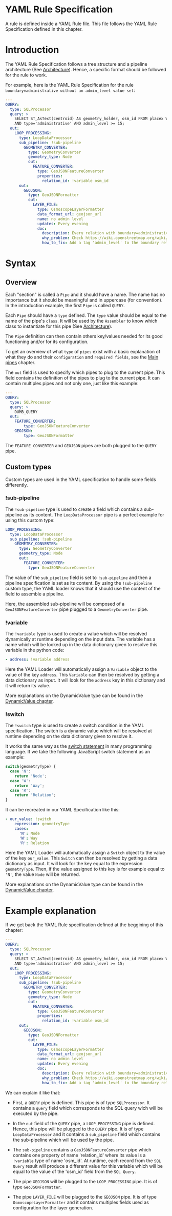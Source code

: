 # YAML Rule Specification

A rule is defined inside a YAML Rule file. This file follows the YAML Rule Specification defined in this chapter.

# Introduction

The YAML Rule Specification follows a tree structure and a pipeline architecture (See [Architecture](Overview.md#architecture)). Hence, a specific format should be followed for the rule to work.

For example, here is the YAML Rule Specification for the rule `boundary=administrative without an admin_level value set`:

```yaml
---
QUERY:
  type: SQLProcessor
  query: >
    SELECT ST_AsText(centroid) AS geometry_holder, osm_id FROM placex WHERE osm_type='R' AND class='boundary'
    AND type='administrative' AND admin_level >= 15;
  out:
    LOOP_PROCESSING:
      type: LoopDataProcessor
      sub_pipeline: !sub-pipeline
        GEOMETRY_CONVERTER:
          type: GeometryConverter
          geometry_type: Node
          out:
            FEATURE_CONVERTER:
              type: GeoJSONFeatureConverter
              properties:
                relation_id: !variable osm_id
      out:
        GEOJSON:
          type: GeoJSONFormatter
          out:
            LAYER_FILE:
              type: OsmoscopeLayerFormatter
              data_format_url: geojson_url
              name: no admin level
              updates: Every evening
              doc:
                description: Every relation with boundary=administrative should have an admin_level value set.
                why_problem: Check https://wiki.openstreetmap.org/wiki/Tag%3Aboundary%3Dadministrative for more informations.
                how_to_fix: Add a tag 'admin_level' to the boundary relation.
```

# Syntax

## Overview

Each "section" is called a `Pipe` and it should have a name. The name has no importance but it should be meaningful and in uppercase (for convention). In the introduction example, the first `Pipe` is called `QUERY`.

Each `Pipe` should have a `type` defined. The `type` value should be equal to the name of the pipe's `class`. It will be used by the `Assembler` to know which class to instantiate for this pipe (See [Architecture](Overview.md#architecture)).

The `Pipe` definition can then contain others key/values needed for its good functioning and/or for its configuration.

To get an overview of what `type` of `pipes` exist with a basic explanation of what they do and their `configuration` and `required fields`, see the [Main pipes](Pipes.md#Main-pipes) chapter.

The `out` field is used to specify which pipes to plug to the current pipe. This field contains the definition of the pipes to plug to the current pipe. It can contain multiples pipes and not only one, just like this example:

```yaml
---
QUERY:
  type: SQLProcessor
  query: >
    DUMB_QUERY
  out:
    FEATURE_CONVERTER:
        type: GeoJSONFeatureConverter
    GEOJSON:
        type: GeoJSONFormatter
```

The `FEATURE_CONVERTER` and `GEOJSON` pipes are both plugged to the `QUERY` pipe.

## Custom types

Custom types are used in the YAML specification to handle some fields differently. 

### !sub-pipeline

The `!sub-pipeline` type is used to create a field which contains a sub-pipeline as its content. The `LoopDataProcessor` pipe is a perfect example for using this custom type:

```yaml
LOOP_PROCESSING:
  type: LoopDataProcessor
  sub_pipeline: !sub-pipeline
    GEOMETRY_CONVERTER:
      type: GeometryConverter
      geometry_type: Node
      out:
        FEATURE_CONVERTER:
          type: GeoJSONFeatureConverter
```

The value of the `sub_pipeline` field is set to `!sub-pipeline` and then a pipeline specification is set as its content. By using the `!sub-pipeline` custom type, the YAML loader knows that it should use the content of the field to assemble a pipeline. 

Here, the assembled sub-pipeline will be composed of a `GeoJSONFeatureConverter` pipe plugged to a `GeometryConverter` pipe.

### !variable

The `!variable` type is used to create a value which will be resolved dynamically at runtime depending on the input data. The variable has a name which will be looked up 
in the data dictionary given to resolve this variable in the python code:

```yaml
- address: !variable address
```

Here the YAML Loader will automatically assign a `Variable` object to the value of the key `address`. This `Variable` can then be resolved by getting a data dictionary as input. It will look for the `address` key in this dictionary and it will return its value.

More explanations on the DynamicValue type can be found in the [DynamicValue chapter](Dynamic-Value.md).

### !switch

The `!switch` type is used to create a switch condition in the YAML specification. The switch is a dynamic value which will be resolved at runtime depending on the data 
dictionary given to resolve it.

It works the same way as the [switch statement](https://en.wikipedia.org/wiki/Switch_statement) in many programming language. If we take the following JavaScript switch statement as an example:

```javascript
switch(geometryType) {
  case 'N':
    return 'Node';
  case 'W':
    return 'Way';
  case 'R':
    return 'Relation';
}
```

It can be recreated in our YAML Specification like this:

```yaml
- our_value: !switch
    expression: geometryType
    cases:
      'N': Node
      'W': Way
      'R': Relation
```

Here the YAML Loader will automatically assign a `Switch` object to the value of the key `our_value`. This `Switch` can then be resolved by getting a data dictionary as input.
It will look for the key equal to the expression `geometryType`. Then, if the value assigned to this key is for example equal to `'N'`, the value `Node` will be returned.

More explanations on the DynamicValue type can be found in the [DynamicValue chapter](Dynamic-Value.md).

# Example explanation

If we get back the YAML Rule specification defined at the beggining of this chapter:

```yaml
---
QUERY:
  type: SQLProcessor
  query: >
    SELECT ST_AsText(centroid) AS geometry_holder, osm_id FROM placex WHERE osm_type='R' AND class='boundary'
    AND type='administrative' AND admin_level >= 15;
  out:
    LOOP_PROCESSING:
      type: LoopDataProcessor
      sub_pipeline: !sub-pipeline
        GEOMETRY_CONVERTER:
          type: GeometryConverter
          geometry_type: Node
          out:
            FEATURE_CONVERTER:
              type: GeoJSONFeatureConverter
              properties:
                relation_id: !variable osm_id
      out:
        GEOJSON:
          type: GeoJSONFormatter
          out:
            LAYER_FILE:
              type: OsmoscopeLayerFormatter
              data_format_url: geojson_url
              name: no admin level
              updates: Every evening
              doc:
                description: Every relation with boundary=administrative should have an admin_level value set.
                why_problem: Check https://wiki.openstreetmap.org/wiki/Tag%3Aboundary%3Dadministrative for more informations.
                how_to_fix: Add a tag 'admin_level' to the boundary relation.
```

We can explain it like that:

* First, a `QUERY` pipe is defined. This pipe is of type `SQLProcessor`. It contains a `query` field which corresponds to the SQL query wich will be executed by the pipe.

* In the `out` field of the `QUERY` pipe, a `LOOP_PROCESSING` pipe is defined. Hence, this pipe will be plugged to the `QUERY` pipe. It is of type `LoopDataProcessor` and it contains a `sub_pipeline` field which contains the sub-pipeline which will be used by the pipe.

* The `sub-pipeline` contains a `GeoJSONFeatureConverter` pipe which contains one property of name 'relation_id' where its value is a `!variable` type of name 'osm_id'. At runtime, each record from the `SQL Query` result will produce a different value for this variable which will be equal to the value of the 'osm_id' field from the `SQL Query`.

* The pipe `GEOJSON` will be plugged to the `LOOP_PROCESSING` pipe. It is of type `GeoJSONFormatter`.

* The pipe `LAYER_FILE` will be plugged to the `GEOJSON` pipe. It is of type `OsmoscopeLayerFormatter` and it contains multiples fields used as configuration for the layer generation.